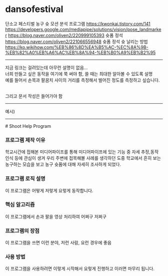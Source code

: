# dansofestival
단소고 페스티벌 농구 슛 모션 분석 프로그램
https://kwonkai.tistory.com/141
https://developers.google.com/mediapipe/solutions/vision/pose_landmarker
https://blog.naver.com/oliven2/220999105393 슛폼 정석
https://blog.naver.com/oliven2/221066556948 슛폼 정석
슛 날리는 방법 https://ko.wikihow.com/%EB%86%8D%EA%B5%AC-%EC%8A%9B-%EB%82%A0%EB%A6%AC%EB%8A%94-%EB%B0%A9%EB%B2%95 

<hr>

지금 링크는 걸려있는데 아무런 설명이 없음... <br>
너희 만들고 싶은 동작을 여기에 쭉 써야 함, 쓸 때는 최대한 알아볼 수 있도록 설명 <br>
예를 들어서 손목과 팔꿈치 사이의 거리를 측정해서 벌어진 정도를 측정하고 싶습니다. <br>
<br>


그리고 문서 작성은 들어가야 함<br>

<hr>
예시)
<hr>
# Shoot Help Program

### 프로그램 제작 이유
학교시간에 접해본 미디어파이프를 통해 미디어파이프에 있는 기능 중 자세 추정,동작 인식 등에 관심이 생겨 우리 주변에 접목해볼 사례를 생각하던 도중 학교에서 흔히 보는 농구하는 모습을 보고 농구 슛품에 대해 자세히 조사하게 되었다.

### 프로그램 로직 설명
이 프로그램은 어떻게 저렇게 요렇게 동작합니다.

### 핵심 알고리즘
이 프로그램에서 손과 팔을 영상 처리하여 어쩌구 저쩌구

### 프로그램의 장점
이 프로그램을 쓰면 이런 분야, 저런 사람, 요런 경우에 좋음

### 사용 방법
이 프로그램을 사용하려면 이렇게 시작해서 요렇게 진행하고 이러면 마무리 됩니다.
